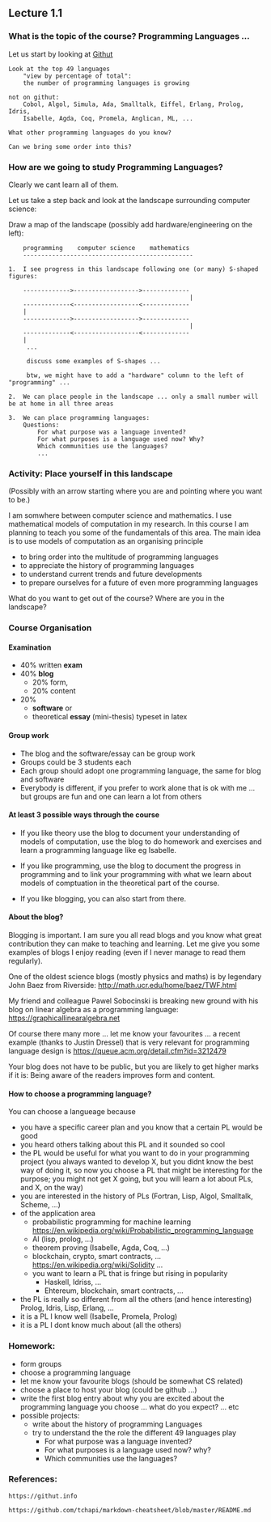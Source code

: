 ## Lecture 1.1

### What is the topic of the course? Programming Languages ...

Let us start by looking at [Githut](https://githut.info)


	Look at the top 49 languages
		"view by percentage of total":  
		the number of programming languages is growing

	not on githut: 
		Cobol, Algol, Simula, Ada, Smalltalk, Eiffel, Erlang, Prolog, Idris, 
		Isabelle, Agda, Coq, Promela, Anglican, ML, ...

	What other programming languages do you know?
			
	Can we bring some order into this?
	
### How are we going to study Programming Languages?

Clearly we cant learn all of them.

Let us take a step back and look at the landscape surrounding computer science:

Draw a map of the landscape (possibly add hardware/engineering on the left):

		programming    computer science    mathematics
		-----------------------------------------------

	1.  I see progress in this landscape following one (or many) S-shaped figures:

		------------->------------------>-------------
													  |
		-------------<------------------<-------------
		|
		------------->------------------>-------------
													  |
		-------------<------------------<-------------
		| 
		 ...

		 discuss some examples of S-shapes ...

		 btw, we might have to add a "hardware" column to the left of "programming" ...

	2.  We can place people in the landscape ... only a small number will be at home in all three areas
		
	3.  We can place programming languages:
		Questions: 
			For what purpose was a language invented?
			For what purposes is a language used now? Why?
			Which communities use the languages?
			...

### Activity: Place yourself in this landscape

(Possibly with an arrow starting where you are and pointing where you want to be.)

I am somwhere between computer science and mathematics. I use mathematical models of computation in my research. In this course I am planning to teach you some of the fundamentals of this area. The main idea is to use models of computation as an organising principle  

 - to bring order into the multitude of programming languages
 - to appreciate the history of programming languages
 - to understand current trends and future developments
 - to prepare ourselves for a future of even more programming languages
 
What do you want to get out of the course? Where are you in the landscape?


### Course Organisation

#### Examination
* 40% written **exam** 
* 40% **blog** 
  * 20% form, 
  * 20% content
* 20% 
  * **software** or 
  * theoretical **essay** (mini-thesis) typeset in latex
  
#### Group work
- The blog and the software/essay can be group work
- Groups could be 3 students each
- Each group should adopt one programming language, the same for blog and software
- Everybody is different, if you prefer to work alone that is ok with me ... but groups are fun and one can learn a lot from others
  
#### At least 3 possible ways through the course	
- If you like theory use the blog to document your understanding of models of computation, use the blog to do homework and exercises and learn a programming language like eg Isabelle.

- If you like programming, use the blog to document the progress in programming and to link your programming with what we learn about models of comptuation in the theoretical part of the course.

- If you like blogging, you can also start from there.

#### About the blog? 

Blogging is important. I am sure you all read blogs and you know what great contribution they can make to teaching and learning. Let me give you some examples of blogs I enjoy reading (even if I never manage to read them regularly). 

One of the oldest science blogs (mostly physics and maths) is by legendary John Baez from Riverside:
			http://math.ucr.edu/home/baez/TWF.html
			
My friend and colleague Pawel Sobocinski is breaking new ground with his blog on linear algebra as a programming language: 
			https://graphicallinearalgebra.net
		
Of course there many more ... let me know your favourites ... a recent example (thanks to Justin Dressel) that is very relevant for programming language design is 
			https://queue.acm.org/detail.cfm?id=3212479
			
Your blog does not have to be public, but you are likely to get higher marks if it is: Being aware of the readers improves form and content.
	
#### How to choose a programming language?

You can choose a langueage because
- you have a specific career plan and you know that a certain PL would be good
- you heard others talking about this PL and it sounded so cool
- the PL would be useful for what you want to do in your programming project (you always wanted to develop X, but you didnt know the best way of doing it, so now you choose a PL that might be interesting for the purpose; you might not get X going, but you will learn a lot about PLs, and X, on the way)
- you are interested in the history of PLs (Fortran, Lisp, Algol, Smalltalk, Scheme, ...)
- of the application area 
  - probabilistic programming for machine learning 
				https://en.wikipedia.org/wiki/Probabilistic_programming_language
   - AI (lisp, prolog, ...)
   - theorem proving (Isabelle, Agda, Coq, ...)
   - blockchain, crypto, smart contracts, ...
				https://en.wikipedia.org/wiki/Solidity
			...
  - you want to learn a PL that is fringe but rising in popularity
     - Haskell, Idriss, ...
     - Ehtereum, blockchain, smart contracts, ...
-  the PL is really so different from all the others (and hence interesting)
			Prolog, Idris, Lisp, Erlang, ...
-  it is a PL I know well (Isabelle, Promela, Prolog)
-  it is a PL I dont know much about (all the others)

### Homework:
- form groups
- choose a programming language
- let me know your favourite blogs (should be somewhat CS related)
- choose a place to host your blog (could be github ...)
- write the first blog entry about why you are excited about the programming language you choose ... what do you expect? ... etc
- possible projects:
  - write about the history of programming Languages
  - try to understand the the role the different 49 languages play
    - For what purpose was a language invented?
    - For what purposes is a language used now? why?
    - Which communities use the languages?

### References:

	https://githut.info
        
	https://github.com/tchapi/markdown-cheatsheet/blob/master/README.md
